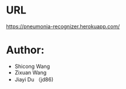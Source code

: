 # URL 
https://pneumonia-recognizer.herokuapp.com/

# Author:
* Shicong Wang
* Zixuan Wang
* Jiayi Du （jd86)
